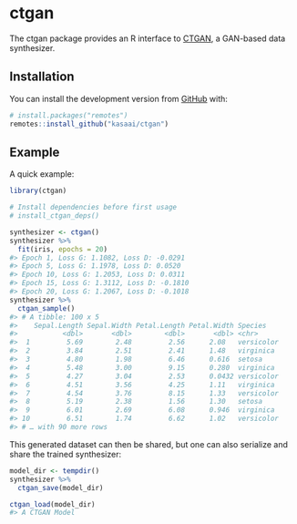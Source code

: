 
<!-- README.md is generated from README.Rmd. Please edit that file -->

# ctgan

<!-- badges: start -->

<!-- badges: end -->

The ctgan package provides an R interface to
[CTGAN](https://github.com/DAI-Lab/CTGAN), a GAN-based data synthesizer.

## Installation

You can install the development version from
[GitHub](https://github.com/) with:

``` r
# install.packages("remotes")
remotes::install_github("kasaai/ctgan")
```

## Example

A quick example:

``` r
library(ctgan)

# Install dependencies before first usage
# install_ctgan_deps()

synthesizer <- ctgan()
synthesizer %>% 
  fit(iris, epochs = 20)
#> Epoch 1, Loss G: 1.1082, Loss D: -0.0291
#> Epoch 5, Loss G: 1.1978, Loss D: 0.0520
#> Epoch 10, Loss G: 1.2053, Loss D: 0.0311
#> Epoch 15, Loss G: 1.3112, Loss D: -0.1810
#> Epoch 20, Loss G: 1.2067, Loss D: -0.1018
synthesizer %>% 
  ctgan_sample()
#> # A tibble: 100 x 5
#>    Sepal.Length Sepal.Width Petal.Length Petal.Width Species   
#>           <dbl>       <dbl>        <dbl>       <dbl> <chr>     
#>  1         5.69        2.48         2.56      2.08   versicolor
#>  2         3.84        2.51         2.41      1.48   virginica 
#>  3         4.80        1.98         6.46      0.616  setosa    
#>  4         5.48        3.00         9.15      0.280  virginica 
#>  5         4.27        3.04         2.53      0.0432 versicolor
#>  6         4.51        3.56         4.25      1.11   virginica 
#>  7         4.54        3.76         8.15      1.33   versicolor
#>  8         5.19        2.38         1.56      1.30   setosa    
#>  9         6.01        2.69         6.08      0.946  virginica 
#> 10         6.51        1.74         6.62      1.02   versicolor
#> # … with 90 more rows
```

This generated dataset can then be shared, but one can also serialize
and share the trained synthesizer:

``` r
model_dir <- tempdir()
synthesizer %>% 
  ctgan_save(model_dir)

ctgan_load(model_dir)
#> A CTGAN Model
```
